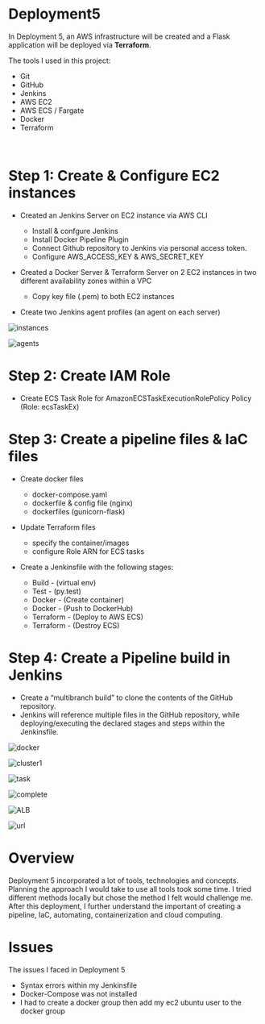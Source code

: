 # **Deployment5**

In Deployment 5, an AWS infrastructure will be created and a Flask application will be deployed via **Terraform**.

The tools I used in this project:
*  Git
*  GitHub
*  Jenkins
*  AWS EC2
*  AWS ECS / Fargate
*  Docker
*  Terraform
<br>

# **Step 1: Create & Configure EC2 instances**
* Created an Jenkins Server on EC2 instance via AWS CLI
    * Install & confgure Jenkins 
    * Install Docker Pipeline Plugin
    * Connect Github repository to Jenkins via personal access token.
    * Configure AWS_ACCESS_KEY & AWS_SECRET_KEY
    
* Created a Docker Server & Terraform Server on 2 EC2 instances in two different availability zones within a VPC
    * Copy key file (.pem) to both EC2 instances
    
* Create two Jenkins agent profiles (an agent on each server)

![instances](https://user-images.githubusercontent.com/91057035/202013951-cbd4be4d-467e-4f6d-9151-5ba26f0ad7b3.png)
<br>

![agents](https://user-images.githubusercontent.com/91057035/202014813-55c8d18e-35a1-4b75-a2ac-1711c15d1a46.png)
<br>

# **Step 2: Create IAM Role**

* Create ECS Task Role for AmazonECSTaskExecutionRolePolicy Policy (Role: ecsTaskEx)


# **Step 3: Create a pipeline files & IaC files**

* Create docker files
  * docker-compose.yaml
  * dockerfile & config file (nginx)
  * dockerfiles (gunicorn-flask)

  
* Update Terraform files
  * specify the container/images
  * configure Role ARN for ECS tasks

* Create a Jenkinsfile with the following stages:
  *  Build - (virtual env)
  *  Test - (py.test)
  *  Docker - (Create container)
  *  Docker - (Push to DockerHub)
  *  Terraform - (Deploy to AWS ECS)
  *  Terraform - (Destroy ECS)


# **Step 4: Create a Pipeline build in Jenkins**
* Create a “multibranch build” to clone the contents of the GitHub repository.
* Jenkins will reference multiple files in the GitHub repository, while deploying/executing the declared stages and steps within the Jenkinsfile.


![docker](https://user-images.githubusercontent.com/91057035/202026040-d43397b5-c093-4e69-ab26-83a3dc28bcb7.jpg)
<br>

![cluster1](https://user-images.githubusercontent.com/91057035/202028031-fed00101-52c7-42c7-abd8-3cb2392a1bc1.jpg)
<br>

![task](https://user-images.githubusercontent.com/91057035/202028476-3308b65a-67d3-4e2e-b358-fda937f8a392.jpg)
<br>

![complete](https://user-images.githubusercontent.com/91057035/202026911-62872ba2-4e8f-4a76-8c87-377c9634cfe1.jpg)
<br>

![ALB](https://user-images.githubusercontent.com/91057035/202028555-2aab804a-0a99-4e59-a87a-1694297103f9.jpg)
<br>

![url](https://user-images.githubusercontent.com/91057035/202027694-5d074d3f-6450-43b8-925f-0abdfba915b9.jpg)
<br>

# **Overview**
Deployment 5 incorporated a lot of tools, technologies and concepts. Planning the approach I would take to use all tools took some time. I tried different methods locally but chose the method I felt would challenge me. After this deployment, I further understand the important of creating a pipeline, IaC, automating, containerization and cloud computing.


# **Issues**
The issues I faced in Deployment 5
* Syntax errors within my Jenkinsfile
* Docker-Compose was not installed
* I had to create a docker group then add my ec2 ubuntu user to the docker group

